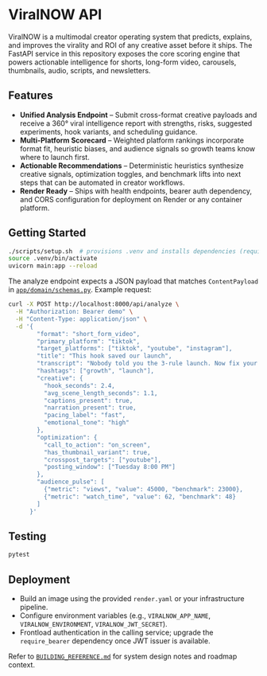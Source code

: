 # ViralNOW API

ViralNOW is a multimodal creator operating system that predicts, explains, and improves the virality and ROI of any creative asset before it ships. The FastAPI service in this repository exposes the core scoring engine that powers actionable intelligence for shorts, long-form video, carousels, thumbnails, audio, scripts, and newsletters.

## Features

- **Unified Analysis Endpoint** – Submit cross-format creative payloads and receive a 360° viral intelligence report with strengths, risks, suggested experiments, hook variants, and scheduling guidance.
- **Multi-Platform Scorecard** – Weighted platform rankings incorporate format fit, heuristic biases, and audience signals so growth teams know where to launch first.
- **Actionable Recommendations** – Deterministic heuristics synthesize creative signals, optimization toggles, and benchmark lifts into next steps that can be automated in creator workflows.
- **Render Ready** – Ships with health endpoints, bearer auth dependency, and CORS configuration for deployment on Render or any container platform.

## Getting Started

```bash
./scripts/setup.sh  # provisions .venv and installs dependencies (requires network access)
source .venv/bin/activate
uvicorn main:app --reload
```

The analyze endpoint expects a JSON payload that matches `ContentPayload` in [`app/domain/schemas.py`](app/domain/schemas.py). Example request:

```bash
curl -X POST http://localhost:8000/api/analyze \
  -H "Authorization: Bearer demo" \
  -H "Content-Type: application/json" \
  -d '{
        "format": "short_form_video",
        "primary_platform": "tiktok",
        "target_platforms": ["tiktok", "youtube", "instagram"],
        "title": "This hook saved our launch",
        "transcript": "Nobody told you the 3-rule launch. Now fix your funnel.",
        "hashtags": ["growth", "launch"],
        "creative": {
          "hook_seconds": 2.4,
          "avg_scene_length_seconds": 1.1,
          "captions_present": true,
          "narration_present": true,
          "pacing_label": "fast",
          "emotional_tone": "high"
        },
        "optimization": {
          "call_to_action": "on_screen",
          "has_thumbnail_variant": true,
          "crosspost_targets": ["youtube"],
          "posting_window": ["Tuesday 8:00 PM"]
        },
        "audience_pulse": [
          {"metric": "views", "value": 45000, "benchmark": 23000},
          {"metric": "watch_time", "value": 62, "benchmark": 48}
        ]
      }'
```

## Testing

```bash
pytest
```

## Deployment

- Build an image using the provided `render.yaml` or your infrastructure pipeline.
- Configure environment variables (e.g., `VIRALNOW_APP_NAME`, `VIRALNOW_ENVIRONMENT`, `VIRALNOW_JWT_SECRET`).
- Frontload authentication in the calling service; upgrade the `require_bearer` dependency once JWT issuer is available.

Refer to [`BUILDING_REFERENCE.md`](BUILDING_REFERENCE.md) for system design notes and roadmap context.
